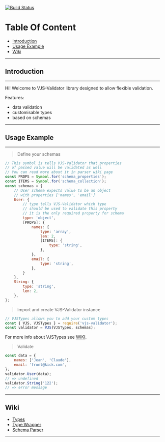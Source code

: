 [![Build Status](https://travis-ci.org/krnik/vjs-validator.svg?branch=master)](https://travis-ci.org/krnik/vjs-validator)
# Table Of Content
- [Introduction](#introduction)
- [Usage Example](#usage-example)
- [Wiki](#wiki)
***
## Introduction
***
Hi! Welcome to VJS-Validator library designed to allow flexible validation.

Features:
- data validation
- customisable types
- based on schemas
***
## Usage Example
***
> Define your schemas
```javascript
// This symbol is tells VJS-Validator that properties
// of passed value will be validated as well
// You can read more about it in parser wiki page
const PROPS = Symbol.for('schema_properties');
const ITEMS = Symbol.for('schema_collection');
const schemas = {
    // User schema expects value to be an object
    // with properties ['names', 'email']
    User: {
        // type tells VJS-Validator which type
        // should be used to validate this property
        // it is the only required property for schema
        type: 'object',
        [PROPS]: {
            names: {
                type: 'array',
                len: 2,
                [ITEMS]: {
                    type: 'string',
                },
            },
            email: {
                type: 'string',
            },
        }
    },
    String: {
        type: 'string',
        len: 2,
    },
};
```
> Import and create VJS-Validator instance
```javascript
// VJSTypes allows you to add your custom types
const { VJS, VJSTypes } = require('vjs-validator');
const validator = VJS(VJSTypes, schemas);
```
For more info about VJSTypes see [WIKI](../../wiki/type-wrapper).
> Validate
```javascript
const data = {
    names: ['Jean', 'Claude'],
    email: 'front@kick.com',
};
validator.User(data);
// => undefined
validator.String('122');
// => error message
```
***
## Wiki
- [Types](../../wiki/type)
- [Type Wrapper](../../wiki/type-wrapper)
- [Schema Parser](../../wiki/parser)
***
